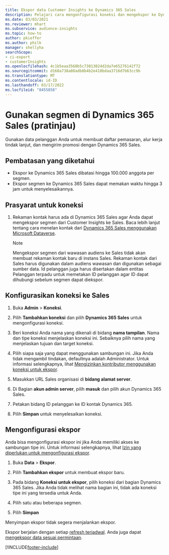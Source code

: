 ```yaml
---
title: Ekspor data Customer Insights ke Dynamics 365 Sales
description: Pelajari cara mengonfigurasi koneksi dan mengekspor ke Dynamics 365 Sales.
ms.date: 03/03/2021
ms.reviewer: mhart
ms.subservice: audience-insights
ms.topic: how-to
author: pkieffer
ms.author: philk
manager: shellyha
searchScope:
- ci-export
- customerInsights
ms.openlocfilehash: 4c1b5eaa3568b5c73013024d2da7e65276142f72
ms.sourcegitcommit: d168a738a08adb8b4b2e410bdaa3716d7b63cc9b
ms.translationtype: MT
ms.contentlocale: id-ID
ms.lasthandoff: 03/17/2022
ms.locfileid: "8455858"
---
```

# <a name="use-segments-in-dynamics-365-sales-preview"></a>Gunakan segmen di Dynamics 365 Sales (pratinjau)



Gunakan data pelanggan Anda untuk membuat daftar pemasaran, alur kerja tindak lanjut, dan mengirim promosi dengan Dynamics 365 Sales.

## <a name="known-limitations"></a>Pembatasan yang diketahui

- Ekspor ke Dynamics 365 Sales dibatasi hingga 100.000 anggota per segmen.
- Ekspor segmen ke Dynamics 365 Sales dapat memakan waktu hingga 3 jam untuk menyelesaikannya. 

## <a name="prerequisite-for-connection"></a>Prasyarat untuk koneksi

1. Rekaman kontak harus ada di Dynamics 365 Sales agar Anda dapat mengekspor segmen dari Customer Insights ke Sales. Baca lebih lanjut tentang cara menelan kontak dari [Dynamics 365 Sales menggunakan Microsoft Dataverse](connect-dataverse-managed-lake.md).

   > [!NOTE]
   > Mengekspor segmen dari wawasan audiens ke Sales tidak akan membuat rekaman kontak baru di instans Sales. Rekaman kontak dari Sales harus digunakan dalam audiens wawasan dan digunakan sebagai sumber data. Id pelanggan juga harus disertakan dalam entitas Pelanggan terpadu untuk memetakan ID pelanggan agar ID dapat dihubungi sebelum segmen dapat diekspor.

## <a name="set-up-the-connection-to-sales"></a>Konfigurasikan koneksi ke Sales

1. Buka **Admin** > **Koneksi**.

1. Pilih **Tambahkan koneksi** dan pilih **Dynamics 365 Sales** untuk mengonfigurasi koneksi.

1. Beri koneksi Anda nama yang dikenali di bidang **nama tampilan**. Nama dan tipe koneksi menjelaskan koneksi ini. Sebaiknya pilih nama yang menjelaskan tujuan dan target koneksi.

1. Pilih siapa saja yang dapat menggunakan sambungan ini. Jika Anda tidak mengambil tindakan, defaultnya adalah Administrator. Untuk informasi selengkapnya, lihat [Mengizinkan kontributor menggunakan koneksi untuk ekspor](connections.md#allow-contributors-to-use-a-connection-for-exports).

1. Masukkan URL Sales organisasi di **bidang alamat server**.

1. Di Bagian **akun admin server**, pilih **masuk** dan pilih akun Dynamics 365 Sales.

1. Petakan bidang ID pelanggan ke ID kontak Dynamics 365.

1. Pilih **Simpan** untuk menyelesaikan koneksi. 

## <a name="configure-an-export"></a>Mengonfigurasi ekspor

Anda bisa mengonfigurasi ekspor ini jika Anda memiliki akses ke sambungan tipe ini. Untuk informasi selengkapnya, lihat [Izin yang diperlukan untuk mengonfigurasi ekspor](export-destinations.md#set-up-a-new-export).

1. Buka **Data** > **Ekspor**.

1. Pilih **Tambahkan ekspor** untuk membuat ekspor baru.

1. Pada bidang **Koneksi untuk ekspor**, pilih koneksi dari bagian Dynamics 365 Sales. Jika Anda tidak melihat nama bagian ini, tidak ada koneksi tipe ini yang tersedia untuk Anda.

1. Pilih satu atau beberapa segmen.

1. Pilih **Simpan**

Menyimpan ekspor tidak segera menjalankan ekspor.

Ekspor berjalan dengan setiap [refresh terjadwal](system.md#schedule-tab). Anda juga dapat [mengekspor data sesuai permintaan](export-destinations.md#run-exports-on-demand). 

[!INCLUDE[footer-include](../includes/footer-banner.md)]
